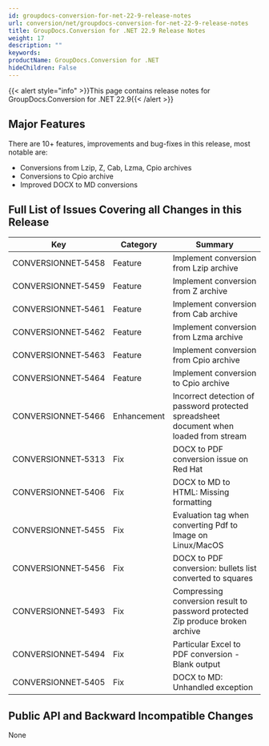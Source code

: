 ```yaml
---
id: groupdocs-conversion-for-net-22-9-release-notes
url: conversion/net/groupdocs-conversion-for-net-22-9-release-notes
title: GroupDocs.Conversion for .NET 22.9 Release Notes
weight: 17
description: ""
keywords: 
productName: GroupDocs.Conversion for .NET
hideChildren: False
---
```

{{< alert style="info" >}}This page contains release notes for GroupDocs.Conversion for .NET 22.9{{< /alert >}}

## Major Features

There are 10+ features, improvements and bug-fixes in this release, most notable are:

* Conversions from Lzip, Z, Cab, Lzma, Cpio archives
* Conversions to Cpio archive
* Improved DOCX to MD conversions

## Full List of Issues Covering all Changes in this Release

| Key | Category | Summary |
| --- | --- | --- |
| CONVERSIONNET&#8209;5458 | Feature | Implement conversion from Lzip archive |
| CONVERSIONNET&#8209;5459 | Feature | Implement conversion from Z archive |
| CONVERSIONNET&#8209;5461 | Feature | Implement conversion from Cab archive |
| CONVERSIONNET&#8209;5462 | Feature | Implement conversion from Lzma archive |
| CONVERSIONNET&#8209;5463 | Feature | Implement conversion from Cpio archive |
| CONVERSIONNET&#8209;5464 | Feature | Implement conversion to Cpio archive |
| CONVERSIONNET&#8209;5466 | Enhancement | Incorrect detection of password protected spreadsheet document when loaded from stream |
| CONVERSIONNET&#8209;5313 | Fix | DOCX to PDF conversion issue on Red Hat |
| CONVERSIONNET&#8209;5406 | Fix | DOCX to MD to HTML: Missing formatting |
| CONVERSIONNET&#8209;5455 | Fix | Evaluation tag when converting Pdf to Image on Linux/MacOS |
| CONVERSIONNET&#8209;5456 | Fix | DOCX to PDF conversion: bullets list converted to squares |
| CONVERSIONNET&#8209;5493 | Fix | Compressing conversion result to password protected Zip produce broken archive |
| CONVERSIONNET&#8209;5494 | Fix | Particular Excel to PDF conversion - Blank output |
| CONVERSIONNET&#8209;5405 | Fix | DOCX to MD: Unhandled exception |

## Public API and Backward Incompatible Changes

None